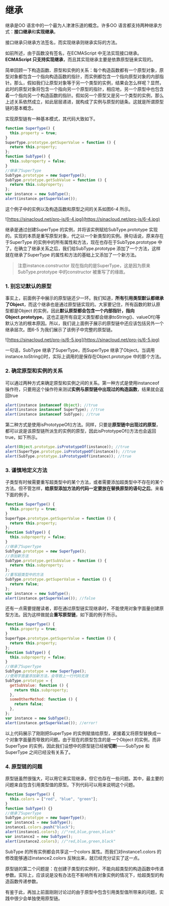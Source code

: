 # 继承

继承是OO 语言中的一个最为人津津乐道的概念。许多OO 语言都支持两种继承方式：**接口继承**和**实现继承**。

接口继承只继承方法签名，而实现继承则继承实际的方法。

如前所述，由于函数没有签名，在ECMAScript 中无法实现接口继承。**ECMAScript 只支持实现继承**，而且其实现继承主要是依靠原型链来实现的。

简单回顾一下构造函数、原型和实例的关系：每个构造函数都有一个原型对象，原型对象都包含一个指向构造函数的指针，而实例都包含一个指向原型对象的内部指针。那么，假如我们让原型对象等于另一个类型的实例，结果会怎么样呢？显然，此时的原型对象将包含一个指向另一个原型的指针，相应地，另一个原型中也包含着一个指向另一个构造函数的指针。假如另一个原型又是另一个类型的实例，那么上述关系依然成立，如此层层递进，就构成了实例与原型的链条。这就是所谓原型链的基本概念。

实现原型链有一种基本模式，其代码大致如下。

```javascript
function SuperType() {
  this.property = true;
}
SuperType.prototype.getSuperValue = function () {
  return this.property;
};
function SubType() {
  this.subproperty = false;
}
//继承了SuperType
SubType.prototype = new SuperType();
SubType.prototype.getSubValue = function () {
  return this.subproperty;
};
var instance = new SubType();
alert(instance.getSuperValue());
```

这个例子中的实例以及构造函数和原型之间的关系如图6-4 所示。

![https://sinacloud.net/pro-js/6-4.jpg](https://sinacloud.net/pro-js/6-4.jpg)

继承是通过创建SuperType 的实例，并将该实例赋给SubType.prototype 实现的。实现的本质是重写原型对象，代之以一个新类型的实例。换句话说，原来存在于SuperType 的实例中的所有属性和方法，现在也存在于SubType.prototype 中了。在确立了继承关系之后，我们给SubType.prototype 添加了一个方法，这样就在继承了SuperType 的属性和方法的基础上又添加了一个新方法。

> 注意instance.constructor 现在指向的是SuperType，这是因为原来SubType.prototype 中的constructor 被重写了的缘故。

### 1. 别忘记默认的原型

事实上，前面例子中展示的原型链还少一环。我们知道，**所有引用类型默认都继承了Object**，而这个继承也是通过原型链实现的。大家要记住，所有函数的默认原型都是Object 的实例，因此**默认原型都会包含一个内部指针，指向Object.prototype**。这也正是所有自定义类型都会继承toString()、valueOf()等默认方法的根本原因。所以，我们说上面例子展示的原型链中还应该包括另外一个继承层次。图6-5 为我们展示了该例子中完整的原型链。

![https://sinacloud.net/pro-js/6-5.jpg](https://sinacloud.net/pro-js/6-5.jpg)

一句话，SubType 继承了SuperType，而SuperType 继承了Object。当调用instance.toString()时，实际上调用的是保存在Object.prototype 中的那个方法。

### 2. 确定原型和实例的关系

可以通过两种方式来确定原型和实例之间的关系。第一种方式是使用instanceof 操作符，只要用这个操作符来测试**实例与原型链中出现过的构造函数**，结果就会返回true

```javascript
alert(instance instanceof Object); //true
alert(instance instanceof SuperType); //true
alert(instance instanceof SubType); //true
```

第二种方式是使用isPrototypeOf()方法。同样，只要是**原型链中出现过的原型**，都可以说是该原型链所派生的实例的原型，因此isPrototypeOf()方法也会返回true，如下所示。

```javascript
alert(Object.prototype.isPrototypeOf(instance)); //true
alert(SuperType.prototype.isPrototypeOf(instance)); //true
alert(SubType.prototype.isPrototypeOf(instance)); //true
```

### 3. 谨慎地定义方法

子类型有时候需要重写超类型中的某个方法，或者需要添加超类型中不存在的某个方法。但不管怎样，**给原型添加方法的代码一定要放在替换原型的语句之后**。来看下面的例子。

```javascript
function SuperType() {
  this.property = true;
}
SuperType.prototype.getSuperValue = function () {
  return this.property;
};
function SubType() {
  this.subproperty = false;
}
//继承了SuperType
SubType.prototype = new SuperType();
//添加新方法
SubType.prototype.getSubValue = function () {
  return this.subproperty;
};
//重写超类型中的方法
SubType.prototype.getSuperValue = function () {
  return false;
};
var instance = new SubType();
alert(instance.getSuperValue()); //false
```

还有一点需要提醒读者，即在通过原型链实现继承时，不能使用对象字面量创建原型方法。因为这样做就会**重写原型链**，如下面的例子所示。

```javascript
function SuperType() {
  this.property = true;
}
SuperType.prototype.getSuperValue = function () {
  return this.property;
};
function SubType() {
  this.subproperty = false;
}
//继承了SuperType
SubType.prototype = new SuperType();
//使用字面量添加新方法，会导致上一行代码无效
SubType.prototype = {
  getSubValue: function () {
    return this.subproperty;
  },
  someOtherMethod: function () {
    return false;
  },
};
var instance = new SubType();
alert(instance.getSuperValue()); //error!
```

以上代码展示了刚刚把SuperType 的实例赋值给原型，紧接着又将原型替换成一个对象字面量而导致的问题。由于现在的原型包含的是一个Object 的实例，而非SuperType 的实例，因此我们设想中的原型链已经被**切断**——SubType 和SuperType 之间已经没有关系了。

### 4. 原型链的问题

原型链虽然很强大，可以用它来实现继承，但它也存在一些问题。其中，最主要的问题来自包含引用类型值的原型。下列代码可以用来说明这个问题。

```javascript
function SuperType() {
  this.colors = ["red", "blue", "green"];
}
function SubType() {}
//继承了SuperType
SubType.prototype = new SuperType();
var instance1 = new SubType();
instance1.colors.push("black");
alert(instance1.colors); //"red,blue,green,black"
var instance2 = new SubType();
alert(instance2.colors); //"red,blue,green,black"
```

SubType 的所有实例都会共享这一个colors 属性。而我们对instance1.colors 的修改能够通过instance2.colors 反映出来，就已经充分证实了这一点。

原型链的第二个问题是：在创建子类型的实例时，不能向超类型的构造函数中传递参数。实际上，应该说是没有办法在不影响所有对象实例的情况下，给超类型的构造函数传递参数。

有鉴于此，再加上前面刚刚讨论过的由于原型中包含引用类型值所带来的问题，实践中很少会单独使用原型链。
